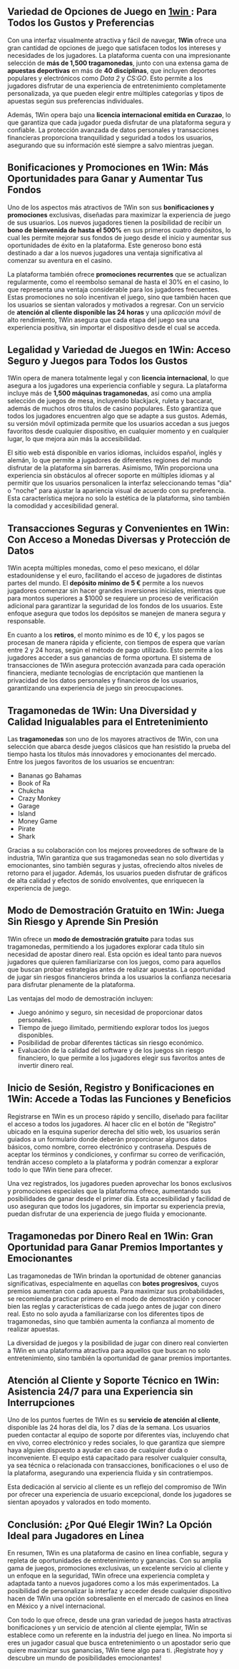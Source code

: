 <h2>Variedad de Opciones de Juego en <a href="https://1win1.mx/">1win </a>: Para Todos los Gustos y Preferencias</h2>
<p>Con una interfaz visualmente atractiva y fácil de navegar, <strong>1Win</strong> ofrece una gran cantidad de opciones de juego que satisfacen todos los intereses y necesidades de los jugadores. La plataforma cuenta con una impresionante selección de <strong>más de 1,500 tragamonedas</strong>, junto con una extensa gama de <strong>apuestas deportivas</strong> en más de <strong>40 disciplinas</strong>, que incluyen deportes populares y electrónicos como <em>Dota 2</em> y <em>CS:GO</em>. Esto permite a los jugadores disfrutar de una experiencia de entretenimiento completamente personalizada, ya que pueden elegir entre múltiples categorías y tipos de apuestas según sus preferencias individuales.</p>
<p>Además, 1Win opera bajo una <strong>licencia internacional emitida en Curazao</strong>, lo que garantiza que cada jugador pueda disfrutar de una plataforma segura y confiable. La protección avanzada de datos personales y transacciones financieras proporciona tranquilidad y seguridad a todos los usuarios, asegurando que su información esté siempre a salvo mientras juegan.</p>

<h2>Bonificaciones y Promociones en 1Win: Más Oportunidades para Ganar y Aumentar Tus Fondos</h2>
<p>Uno de los aspectos más atractivos de 1Win son sus <strong>bonificaciones y promociones</strong> exclusivas, diseñadas para maximizar la experiencia de juego de sus usuarios. Los nuevos jugadores tienen la posibilidad de recibir un <strong>bono de bienvenida de hasta el 500%</strong> en sus primeros cuatro depósitos, lo cual les permite mejorar sus fondos de juego desde el inicio y aumentar sus oportunidades de éxito en la plataforma. Este generoso bono está destinado a dar a los nuevos jugadores una ventaja significativa al comenzar su aventura en el casino.</p>
<p>La plataforma también ofrece <strong>promociones recurrentes</strong> que se actualizan regularmente, como el reembolso semanal de hasta el 30% en el casino, lo que representa una ventaja considerable para los jugadores frecuentes. Estas promociones no solo incentivan el juego, sino que también hacen que los usuarios se sientan valorados y motivados a regresar. Con un servicio de <strong>atención al cliente disponible las 24 horas</strong> y una <em>aplicación móvil</em> de alto rendimiento, 1Win asegura que cada etapa del juego sea una experiencia positiva, sin importar el dispositivo desde el cual se acceda.</p>

<h2>Legalidad y Variedad de Juegos en 1Win: Acceso Seguro y Juegos para Todos los Gustos</h2>
<p>1Win opera de manera totalmente legal y con <strong>licencia internacional</strong>, lo que asegura a los jugadores una experiencia confiable y segura. La plataforma incluye más de <strong>1,500 máquinas tragamonedas</strong>, así como una amplia selección de juegos de mesa, incluyendo blackjack, ruleta y baccarat, además de muchos otros títulos de casino populares. Esto garantiza que todos los jugadores encuentren algo que se adapte a sus gustos. Además, su versión móvil optimizada permite que los usuarios accedan a sus juegos favoritos desde cualquier dispositivo, en cualquier momento y en cualquier lugar, lo que mejora aún más la accesibilidad.</p>
<p>El sitio web está disponible en varios idiomas, incluidos español, inglés y alemán, lo que permite a jugadores de diferentes regiones del mundo disfrutar de la plataforma sin barreras. Asimismo, 1Win proporciona una experiencia sin obstáculos al ofrecer soporte en múltiples idiomas y al permitir que los usuarios personalicen la interfaz seleccionando temas "día" o "noche" para ajustar la apariencia visual de acuerdo con su preferencia. Esta característica mejora no solo la estética de la plataforma, sino también la comodidad y accesibilidad general.</p>

<h2>Transacciones Seguras y Convenientes en 1Win: Con Acceso a Monedas Diversas y Protección de Datos</h2>
<p>1Win acepta múltiples monedas, como el peso mexicano, el dólar estadounidense y el euro, facilitando el acceso de jugadores de distintas partes del mundo. El <strong>depósito mínimo de 5 €</strong> permite a los nuevos jugadores comenzar sin hacer grandes inversiones iniciales, mientras que para montos superiores a $1000 se requiere un proceso de verificación adicional para garantizar la seguridad de los fondos de los usuarios. Este enfoque asegura que todos los depósitos se manejen de manera segura y responsable.</p>
<p>En cuanto a los <strong>retiros</strong>, el monto mínimo es de 10 €, y los pagos se procesan de manera rápida y eficiente, con tiempos de espera que varían entre 2 y 24 horas, según el método de pago utilizado. Esto permite a los jugadores acceder a sus ganancias de forma oportuna. El sistema de transacciones de 1Win asegura protección avanzada para cada operación financiera, mediante tecnologías de encriptación que mantienen la privacidad de los datos personales y financieros de los usuarios, garantizando una experiencia de juego sin preocupaciones.</p>

<h2>Tragamonedas de 1Win: Una Diversidad y Calidad Inigualables para el Entretenimiento</h2>
<p>Las <strong>tragamonedas</strong> son uno de los mayores atractivos de 1Win, con una selección que abarca desde juegos clásicos que han resistido la prueba del tiempo hasta los títulos más innovadores y emocionantes del mercado. Entre los juegos favoritos de los usuarios se encuentran:</p>
<ul>
    <li>Bananas go Bahamas</li>
    <li>Book of Ra</li>
    <li>Chukcha</li>
    <li>Crazy Monkey</li>
    <li>Garage</li>
    <li>Island</li>
    <li>Money Game</li>
    <li>Pirate</li>
    <li>Shark</li>
</ul>
<p>Gracias a su colaboración con los mejores proveedores de software de la industria, 1Win garantiza que sus tragamonedas sean no solo divertidas y emocionantes, sino también seguras y justas, ofreciendo altos niveles de retorno para el jugador. Además, los usuarios pueden disfrutar de gráficos de alta calidad y efectos de sonido envolventes, que enriquecen la experiencia de juego.</p>

<h2>Modo de Demostración Gratuito en 1Win: Juega Sin Riesgo y Aprende Sin Presión</h2>
<p>1Win ofrece un <strong>modo de demostración gratuito</strong> para todas sus tragamonedas, permitiendo a los jugadores explorar cada título sin necesidad de apostar dinero real. Esta opción es ideal tanto para nuevos jugadores que quieren familiarizarse con los juegos, como para aquellos que buscan probar estrategias antes de realizar apuestas. La oportunidad de jugar sin riesgos financieros brinda a los usuarios la confianza necesaria para disfrutar plenamente de la plataforma.</p>
<p>Las ventajas del modo de demostración incluyen:</p>
<ul>
    <li>Juego anónimo y seguro, sin necesidad de proporcionar datos personales.</li>
    <li>Tiempo de juego ilimitado, permitiendo explorar todos los juegos disponibles.</li>
    <li>Posibilidad de probar diferentes tácticas sin riesgo económico.</li>
    <li>Evaluación de la calidad del software y de los juegos sin riesgo financiero, lo que permite a los jugadores elegir sus favoritos antes de invertir dinero real.</li>
</ul>

<h2>Inicio de Sesión, Registro y Bonificaciones en 1Win: Accede a Todas las Funciones y Beneficios</h2>
<p>Registrarse en 1Win es un proceso rápido y sencillo, diseñado para facilitar el acceso a todos los jugadores. Al hacer clic en el botón de "Registro" ubicado en la esquina superior derecha del sitio web, los usuarios serán guiados a un formulario donde deberán proporcionar algunos datos básicos, como nombre, correo electrónico y contraseña. Después de aceptar los términos y condiciones, y confirmar su correo de verificación, tendrán acceso completo a la plataforma y podrán comenzar a explorar todo lo que 1Win tiene para ofrecer.</p>
<p>Una vez registrados, los jugadores pueden aprovechar los bonos exclusivos y promociones especiales que la plataforma ofrece, aumentando sus posibilidades de ganar desde el primer día. Esta accesibilidad y facilidad de uso aseguran que todos los jugadores, sin importar su experiencia previa, puedan disfrutar de una experiencia de juego fluida y emocionante.</p>

<h2>Tragamonedas por Dinero Real en 1Win: Gran Oportunidad para Ganar Premios Importantes y Emocionantes</h2>
<p>Las tragamonedas de 1Win brindan la oportunidad de obtener ganancias significativas, especialmente en aquellas con <strong>botes progresivos</strong>, cuyos premios aumentan con cada apuesta. Para maximizar sus probabilidades, se recomienda practicar primero en el modo de demostración y conocer bien las reglas y características de cada juego antes de jugar con dinero real. Esto no solo ayuda a familiarizarse con los diferentes tipos de tragamonedas, sino que también aumenta la confianza al momento de realizar apuestas.</p>
<p>La diversidad de juegos y la posibilidad de jugar con dinero real convierten a 1Win en una plataforma atractiva para aquellos que buscan no solo entretenimiento, sino también la oportunidad de ganar premios importantes.</p>

<h2>Atención al Cliente y Soporte Técnico en 1Win: Asistencia 24/7 para una Experiencia sin Interrupciones</h2>
<p>Uno de los puntos fuertes de 1Win es su <strong>servicio de atención al cliente</strong>, disponible las 24 horas del día, los 7 días de la semana. Los usuarios pueden contactar al equipo de soporte por diferentes vías, incluyendo chat en vivo, correo electrónico y redes sociales, lo que garantiza que siempre haya alguien dispuesto a ayudar en caso de cualquier duda o inconveniente. El equipo está capacitado para resolver cualquier consulta, ya sea técnica o relacionada con transacciones, bonificaciones o el uso de la plataforma, asegurando una experiencia fluida y sin contratiempos.</p>
<p>Esta dedicación al servicio al cliente es un reflejo del compromiso de 1Win por ofrecer una experiencia de usuario excepcional, donde los jugadores se sientan apoyados y valorados en todo momento.</p>

<h2>Conclusión: ¿Por Qué Elegir 1Win? La Opción Ideal para Jugadores en Línea</h2>
<p>En resumen, 1Win es una plataforma de casino en línea confiable, segura y repleta de oportunidades de entretenimiento y ganancias. Con su amplia gama de juegos, promociones exclusivas, un excelente servicio al cliente y un enfoque en la seguridad, 1Win ofrece una experiencia completa y adaptada tanto a nuevos jugadores como a los más experimentados. La posibilidad de personalizar la interfaz y acceder desde cualquier dispositivo hacen de 1Win una opción sobresaliente en el mercado de casinos en línea en México y a nivel internacional.</p>
<p>Con todo lo que ofrece, desde una gran variedad de juegos hasta atractivas bonificaciones y un servicio de atención al cliente ejemplar, 1Win se establece como un referente en la industria del juego en línea. No importa si eres un jugador casual que busca entretenimiento o un apostador serio que quiere maximizar sus ganancias, 1Win tiene algo para ti. ¡Regístrate hoy y descubre un mundo de posibilidades emocionantes!</p>
